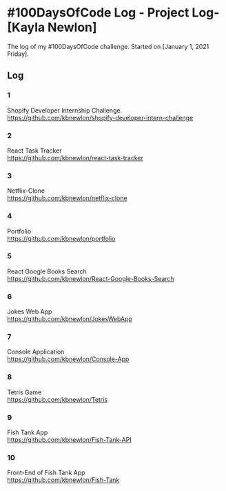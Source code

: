 # #100DaysOfCode Log - Project Log- [Kayla Newlon]

The log of my #100DaysOfCode challenge. Started on [January 1, 2021 Friday].

## Log

### 1
Shopify Developer Internship Challenge. <br>
https://github.com/kbnewlon/shopify-developer-intern-challenge

### 2
React Task Tracker <br>
https://github.com/kbnewlon/react-task-tracker

### 3
Netflix-Clone <br>
https://github.com/kbnewlon/netflix-clone

### 4 
Portfolio <br>
https://github.com/kbnewlon/portfolio

### 5 
React Google Books Search <br>
https://github.com/kbnewlon/React-Google-Books-Search

### 6 
Jokes Web App <br>
https://github.com/kbnewlon/JokesWebApp

### 7
Console Application <br>
https://github.com/kbnewlon/Console-App

### 8 
Tetris Game<br>
https://github.com/kbnewlon/Tetris

### 9 
Fish Tank App<br>
https://github.com/kbnewlon/Fish-Tank-API

### 10 
Front-End of Fish Tank App<br>
https://github.com/kbnewlon/Fish-Tank
